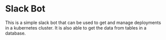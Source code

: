 # Slack Bot

This is a simple slack bot that can be used to get and manage deployments in a kubernetes cluster. It is also able to get the data from tables in a database.
